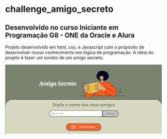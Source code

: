 # challenge_amigo_secreto
## Desenvolvido no curso Iniciante em Programação G8 - ONE da Oracle e Alura
Projeto desenvolvido em html, css, e Javascript com o proposito de desenvolver nosso conhecimento em lógica de programação.
A ideia do projeto é fazer um soretio de um amigo secreto.

![Print da tela do jogo](https://github.com/AdelsonMS16/challenge_amigo_secreto/blob/main/PRINT_DA_TELA.png)
